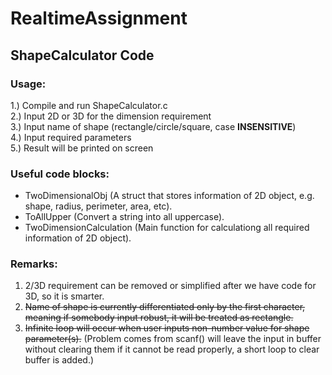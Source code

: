 # RealtimeAssignment

## ShapeCalculator Code
### Usage:
1.) Compile and run ShapeCalculator.c </br>
2.) Input 2D or 3D for the dimension requirement </br>
3.) Input name of shape (rectangle/circle/square, case <b>INSENSITIVE</b>) </br>
4.) Input required parameters </br>
5.) Result will be printed on screen </br>

### Useful code blocks:
- TwoDimensionalObj (A struct that stores information of 2D object, e.g. shape, radius, perimeter, area, etc).
- ToAllUpper (Convert a string into all uppercase).
- TwoDimensionCalculation (Main function for calculationg all required information of 2D object).

### Remarks:
1. 2/3D requirement can be removed or simplified after we have code for 3D, so it is smarter.
2. <strike> Name of shape is currently differentiated only by the first character, meaning if somebody input robust, it will be treated as rectangle. </strike>
3. <strike>Infinite loop will occur when user inputs non-number value for shape parameter(s).</strike> (Problem comes from scanf() will leave the input in buffer without clearing them if it cannot be read properly, a short loop to clear buffer is added.)